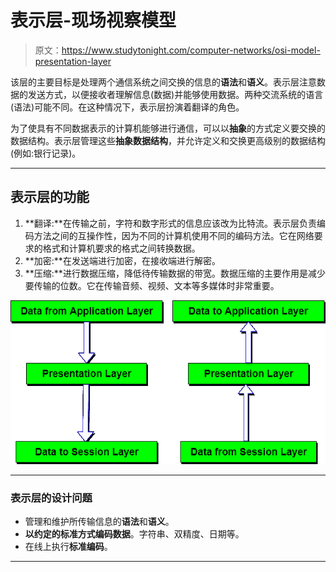 # 表示层-现场视察模型

> 原文：<https://www.studytonight.com/computer-networks/osi-model-presentation-layer>

该层的主要目标是处理两个通信系统之间交换的信息的**语法**和**语义**。表示层注意数据的发送方式，以便接收者理解信息(数据)并能够使用数据。两种交流系统的语言(语法)可能不同。在这种情况下，表示层扮演着翻译的角色。

为了使具有不同数据表示的计算机能够进行通信，可以以**抽象**的方式定义要交换的数据结构。表示层管理这些**抽象数据结构**，并允许定义和交换更高级别的数据结构(例如:银行记录)。

* * *

## 表示层的功能

1.  **翻译:**在传输之前，字符和数字形式的信息应该改为比特流。表示层负责编码方法之间的互操作性，因为不同的计算机使用不同的编码方法。它在网络要求的格式和计算机要求的格式之间转换数据。
2.  **加密:**在发送端进行加密，在接收端进行解密。
3.  **压缩:**进行数据压缩，降低待传输数据的带宽。数据压缩的主要作用是减少要传输的位数。它在传输音频、视频、文本等多媒体时非常重要。

![Presentation Layer in ISO-OSI Model](img/96552a55ce7bd80e0f9272984406e86f.png)

* * *

### 表示层的设计问题

*   管理和维护所传输信息的**语法**和**语义**。
*   **以约定的标准方式编码数据**。字符串、双精度、日期等。
*   在线上执行**标准编码**。

* * *